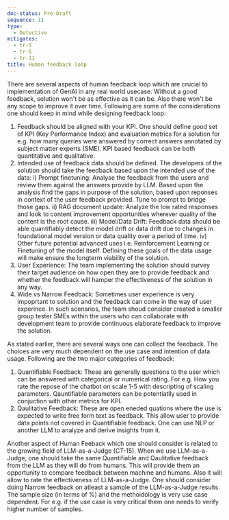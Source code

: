```yaml
---
doc-status: Pre-Draft
sequence: 11
type:
  - Detective
mitigates:
  - tr-5
  - tr-6
  - tr-11
title: Human feedback loop
--- 
```


There are several aspects of human feedback loop which are crucial to implementation of GenAI in any real world usecase. Without a good feedback, solution won't be as effective as it can be. Also there won't be any scope to improve it over time. Following are some of the considerations one should keep in mind while designing feedback loop:

1. Feedback should be aligned with your KPI. One should define good set of KPI (Key Performance Index) and evaluation metrics for a solution for e.g. how many queries were answered by correct answers annotated by subject matter experts (SME). KPI based feedback can be both quantitative and qualitative.
2. Intended use of feedback data should be defined. The developers of the solution should take the feedback based upon the intended use of the data:
  i) Prompt finetuning: Analyse the feedback from the users and review them against the answers provide by LLM. Based upon the analysis find the gaps in purpose of the solution, based upon reponses in context of the user feedback provided. Tune to prompt to bridge those gaps. 
 ii) RAG document update: Analyze the low rated responses and look to content improvement opportunities wherever quality of the content is the root cause.
iii) Model/Data Drift: Feedback data should be able quantifiably detect the model drift or data drift due to changes in foundational model version or data quality over a period of time. 
 iv) Other future potential advanced uses i.e. Reinforcement Learning or Finetuning of the model itself.
Defining these goals of the data usage will make ensure the longterm viability of the solution.
3. User Experience: The team implementing the solution should survey their target audience on how open they are to provide feedback and whether the feedback will hamper the effectiveness of the solution in any way.
4. Wide vs Narrow Feedback: Sometimes user experience is very impoprtant to solution and the feedback can come in the way of user experince. In such scenarios, the team shoud consider created a smaller group tester SMEs within the users who can collaborate with development team to provide continuous elaborate feedback to improve the solution.
    
As stated earlier, there are several ways one can collect the feedback. The choices are very much dependent on the use case and intention of data usage. Following are the two major categories of feedback: 

1. Quantifiable Feedback: These are generally questions to the user which can be answered with categorical or numerical rating. For e.g. How you rate the repose of the chatbot on scale 1-5 with descripting of scaling parameters. Qauntifiable parameters can be potentiatlly used in conjuction with other metrics for KPI. 
2. Qaulitative Feedback: These are open eneded quations where the use is expected to write free form text as feedback. This allow user to provide data points not covered in Quantifiable feedback. One can use NLP or another LLM to analyze and derive insights from it.

Another aspect of Human Feeback which one should consider is related to the growing field of LLM-as-a-Judge (CT-15). When we use LLM-as-a-Judge, one should take the same Quantifiable and Qaulitative feedback from the LLM as they will do from humans. This will provide them an opportunity to compare feedback between machine and humans. Also it will allow to rate the effectiveness of LLM-as-a-Judge. One should consider doing Narrow feedback on atleast a sample of the LLM-as-a-Judge results. The sample size (in terms of %) and the methoidology is very use case dependent. For e.g. if the use case is very critical them one needs to verify higher number of samples. 
    
